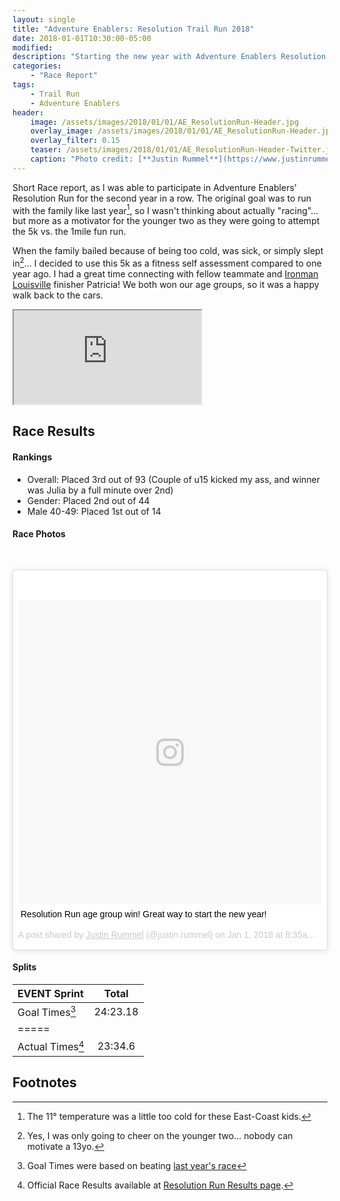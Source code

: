 ```yaml
---
layout: single
title: "Adventure Enablers: Resolution Trail Run 2018"
date: 2018-01-01T10:30:00-05:00
modified:
description: "Starting the new year with Adventure Enablers Resolution Trail Run!" 	# For Twitter, not the Title
categories:
    - "Race Report"
tags:
    - Trail Run
    - Adventure Enablers
header:
    image: /assets/images/2018/01/01/AE_ResolutionRun-Header.jpg            # Twitter (use 'overlay_image')
    overlay_image: /assets/images/2018/01/01/AE_ResolutionRun-Header.jpg    # Article header at 2048x768
    overlay_filter: 0.15
    teaser: /assets/images/2018/01/01/AE_ResolutionRun-Header-Twitter.jpg   # Shrink image to 575x216
    caption: "Photo credit: [**Justin Rummel**](https://www.justinrummel.com)"
---
```


Short Race report, as I was able to participate in Adventure Enablers' Resolution Run for the second year in a row.  The original goal was to run with the family like last year[^1], so I wasn't thinking about actually "racing"... but more as a motivator for the younger two as they were going to attempt the 5k vs. the 1mile fun run. 

When the family bailed because of being too cold, was sick, or simply slept in[^2]... I decided to use this 5k as a fitness self assessment compared to one year ago.  I had a great time connecting with fellow teammate and <a href="{{ site.url }}/ironman-louisville-2017-race-report/">Ironman Louisville</a> finisher Patricia!  We both won our age groups, so it was a happy walk back to the cars.

<!-- Strava Frame -->
<div class="embed-container embed-container-16x9">
    <iframe src='https://www.strava.com/activities/1336139962/embed/9c879bc2d4b4419ebb73ff76259c5eaec13ec89f' scrolling='no' allowtransparency webkitAllowFullScreen mozallowfullscreen allowFullScreen></iframe>
</div>


Race Results
---

#### Rankings

- Overall: Placed 3rd out of 93 (Couple of u15 kicked my ass, and winner was Julia by a full minute over 2nd)
- Gender: Placed 2nd out of 44
- Male 40-49: Placed 1st out of 14

#### Race Photos

<figure class="third">
<a href="{{ site.url }}/assets/images/2018/01/01/AE_ResolutionRun_LG-1.jpg"><img src="{{ site.url }}/assets/images/2018/01/01/AE_ResolutionRun_SM-1.jpg" alt="" /></a>
<a href="{{ site.url }}/assets/images/2018/01/01/AE_ResolutionRun_LG-2.jpg"><img src="{{ site.url }}/assets/images/2018/01/01/AE_ResolutionRun_SM-2.jpg" alt="" /></a>
<a href="{{ site.url }}/assets/images/2018/01/01/AE_ResolutionRun_LG-3.jpg"><img src="{{ site.url }}/assets/images/2018/01/01/AE_ResolutionRun_SM-3.jpg" alt="" /></a>
</figure>

<blockquote class="instagram-media" data-instgrm-captioned data-instgrm-permalink="https://www.instagram.com/p/BdaescSlOTK/" data-instgrm-version="8" style=" background:#FFF; border:0; border-radius:3px; box-shadow:0 0 1px 0 rgba(0,0,0,0.5),0 1px 10px 0 rgba(0,0,0,0.15); margin: 1px; max-width:658px; padding:0; width:99.375%; width:-webkit-calc(100% - 2px); width:calc(100% - 2px);"><div style="padding:8px;"> <div style=" background:#F8F8F8; line-height:0; margin-top:40px; padding:50.0% 0; text-align:center; width:100%;"> <div style=" background:url(data:image/png;base64,iVBORw0KGgoAAAANSUhEUgAAACwAAAAsCAMAAAApWqozAAAABGdBTUEAALGPC/xhBQAAAAFzUkdCAK7OHOkAAAAMUExURczMzPf399fX1+bm5mzY9AMAAADiSURBVDjLvZXbEsMgCES5/P8/t9FuRVCRmU73JWlzosgSIIZURCjo/ad+EQJJB4Hv8BFt+IDpQoCx1wjOSBFhh2XssxEIYn3ulI/6MNReE07UIWJEv8UEOWDS88LY97kqyTliJKKtuYBbruAyVh5wOHiXmpi5we58Ek028czwyuQdLKPG1Bkb4NnM+VeAnfHqn1k4+GPT6uGQcvu2h2OVuIf/gWUFyy8OWEpdyZSa3aVCqpVoVvzZZ2VTnn2wU8qzVjDDetO90GSy9mVLqtgYSy231MxrY6I2gGqjrTY0L8fxCxfCBbhWrsYYAAAAAElFTkSuQmCC); display:block; height:44px; margin:0 auto -44px; position:relative; top:-22px; width:44px;"></div></div> <p style=" margin:8px 0 0 0; padding:0 4px;"> <a href="https://www.instagram.com/p/BdaescSlOTK/" style=" color:#000; font-family:Arial,sans-serif; font-size:14px; font-style:normal; font-weight:normal; line-height:17px; text-decoration:none; word-wrap:break-word;" target="_blank">Resolution Run age group win! Great way to start the new year!</a></p> <p style=" color:#c9c8cd; font-family:Arial,sans-serif; font-size:14px; line-height:17px; margin-bottom:0; margin-top:8px; overflow:hidden; padding:8px 0 7px; text-align:center; text-overflow:ellipsis; white-space:nowrap;">A post shared by <a href="https://www.instagram.com/justin.rummel/" style=" color:#c9c8cd; font-family:Arial,sans-serif; font-size:14px; font-style:normal; font-weight:normal; line-height:17px;" target="_blank"> Justin Rummel</a> (@justin.rummel) on <time style=" font-family:Arial,sans-serif; font-size:14px; line-height:17px;" datetime="2018-01-01T16:35:08+00:00">Jan 1, 2018 at 8:35am PST</time></p></div></blockquote> <script async defer src="//platform.instagram.com/en_US/embeds.js"></script>

#### Splits

| EVENT Sprint       | Total        |
|:-------------------|:------------:|
| Goal Times[^3]     | 24:23.18     |
|=====
| Actual Times[^4]   | 23:34.6     |


Footnotes
---

[^1]: The 11&deg; temperature was a little too cold for these East-Coast kids.
[^2]: Yes, I was only going to cheer on the younger two... nobody can motivate a 13yo.
[^3]: Goal Times were based on beating <a href="{{ site.url }}/adventure-enablers-resolution-run-2017/">last year's race</a>
[^4]: Official Race Results available at [Resolution Run Results page][event_results].

[event]: https://www.adventureenablers.com/resolution-run
[event_results]: https://runsignup.com/race/results/?raceId=39844#resultSetId-105582
[my_results]: https://runsignup.com/Race/Results/39844/IndividualResult/PbFQ?#U8364916